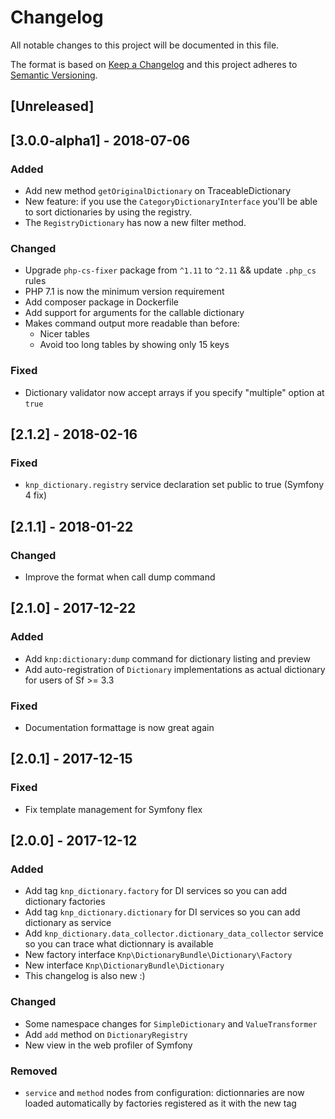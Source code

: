 # Changelog
All notable changes to this project will be documented in this file.

The format is based on [Keep a Changelog](http://keepachangelog.com/en/1.0.0/)
and this project adheres to [Semantic Versioning](http://semver.org/spec/v2.0.0.html).

## [Unreleased]

## [3.0.0-alpha1] - 2018-07-06
### Added
- Add new method `getOriginalDictionary` on TraceableDictionary
- New feature: if you use the `CategoryDictionaryInterface` you'll be able to sort dictionaries by using
  the registry.
- The `RegistryDictionary` has now a new filter method.

### Changed
- Upgrade `php-cs-fixer` package from `^1.11` to `^2.11` && update `.php_cs` rules
- PHP 7.1 is now the minimum version requirement
- Add composer package in Dockerfile
- Add support for arguments for the callable dictionary
- Makes command output more readable than before:
  - Nicer tables
  - Avoid too long tables by showing only 15 keys


### Fixed
- Dictionary validator now accept arrays if you specify "multiple" option at `true`

## [2.1.2] - 2018-02-16
### Fixed
- `knp_dictionary.registry` service declaration set public to true (Symfony 4 fix)

## [2.1.1] - 2018-01-22
### Changed
- Improve the format when call dump command

## [2.1.0] - 2017-12-22
### Added
- Add `knp:dictionary:dump` command for dictionary listing and preview
- Add auto-registration of `Dictionary` implementations as actual dictionary for users of Sf >= 3.3

### Fixed
- Documentation formattage is now great again

## [2.0.1] - 2017-12-15

### Fixed
- Fix template management for Symfony flex

## [2.0.0] - 2017-12-12
### Added
- Add tag `knp_dictionary.factory` for DI services so you can add dictionary factories
- Add tag `knp_dictionary.dictionary` for DI services so you can add dictionary as service
- Add `knp_dictionary.data_collector.dictionary_data_collector` service so you can trace what dictionnary is available
- New factory interface `Knp\DictionaryBundle\Dictionary\Factory`
- New interface `Knp\DictionaryBundle\Dictionary`
- This changelog is also new :)

### Changed
- Some namespace changes for `SimpleDictionary` and `ValueTransformer`
- Add `add` method on `DictionaryRegistry`
- New view in the web profiler of Symfony

### Removed
- `service` and `method` nodes from configuration: dictionnaries are now loaded automatically by factories registered as it with the new tag
